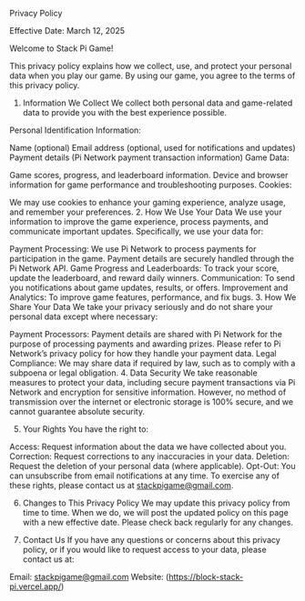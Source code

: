 Privacy Policy

Effective Date: March 12, 2025

Welcome to Stack Pi Game!

This privacy policy explains how we collect, use, and protect your personal data when you play our game. By using our game, you agree to the terms of this privacy policy.

1. Information We Collect
We collect both personal data and game-related data to provide you with the best experience possible.

Personal Identification Information:

Name (optional)
Email address (optional, used for notifications and updates)
Payment details (Pi Network payment transaction information)
Game Data:

Game scores, progress, and leaderboard information.
Device and browser information for game performance and troubleshooting purposes.
Cookies:

We may use cookies to enhance your gaming experience, analyze usage, and remember your preferences.
2. How We Use Your Data
We use your information to improve the game experience, process payments, and communicate important updates. Specifically, we use your data for:

Payment Processing: We use Pi Network to process payments for participation in the game. Payment details are securely handled through the Pi Network API.
Game Progress and Leaderboards: To track your score, update the leaderboard, and reward daily winners.
Communication: To send you notifications about game updates, results, or offers.
Improvement and Analytics: To improve game features, performance, and fix bugs.
3. How We Share Your Data
We take your privacy seriously and do not share your personal data except where necessary:

Payment Processors: Payment details are shared with Pi Network for the purpose of processing payments and awarding prizes. Please refer to Pi Network’s privacy policy for how they handle your payment data.
Legal Compliance: We may share data if required by law, such as to comply with a subpoena or legal obligation.
4. Data Security
We take reasonable measures to protect your data, including secure payment transactions via Pi Network and encryption for sensitive information. However, no method of transmission over the internet or electronic storage is 100% secure, and we cannot guarantee absolute security.

5. Your Rights
You have the right to:

Access: Request information about the data we have collected about you.
Correction: Request corrections to any inaccuracies in your data.
Deletion: Request the deletion of your personal data (where applicable).
Opt-Out: You can unsubscribe from email notifications at any time.
To exercise any of these rights, please contact us at stackpigame@gmail.com.

6. Changes to This Privacy Policy
We may update this privacy policy from time to time. When we do, we will post the updated policy on this page with a new effective date. Please check back regularly for any changes.

7. Contact Us
If you have any questions or concerns about this privacy policy, or if you would like to request access to your data, please contact us at:

Email: stackpigame@gmail.com
Website: (https://block-stack-pi.vercel.app/)


